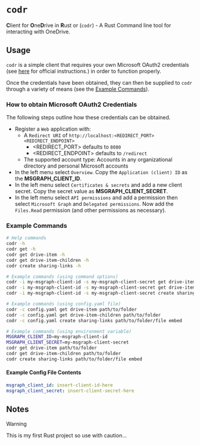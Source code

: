 # `codr`

**C**lient for **O**ne**D**rive in **R**ust or (`codr`) - A Rust Command line tool for interacting with OneDrive.

## Usage

`codr` is a simple client that requires your own Microsoft OAuth2 credentials (see [here](https://docs.microsoft.com/azure/active-directory/develop/quickstart-register-app) for official instructions.) in order to function properly.

Once the credentials have been obtained, they can then be supplied to `codr` through a variety of means (see the [Example Commands](#example-commands)).

### How to obtain Microsoft OAuth2 Credentials

The following steps outline how these credentials can be obtained.

* Register a `Web` application with:
    - A `Redirect URI` of `http://localhost:<REDIRECT_PORT><REDIRECT_ENDPOINT>`
        - <REDIRECT_PORT> defaults to `8080`
        - <REDIRECT_ENDPOINT> defaults to `/redirect`
    - The supported account type: Accounts in any organizational directory and personal Microsoft accounts
* In the left menu select `Overview`. Copy the `Application (client) ID` as the **MSGRAPH_CLIENT_ID**.
* In the left menu select `Certificates & secrets` and add a new client secret. Copy the secret value
  as **MSGRAPH_CLIENT_SECRET**.
* In the left menu select `API permissions` and add a permission then select `Microsoft Graph` and
  `Delegated permissions`. Now add the `Files.Read` permission (and other permissions as necessary).

### Example Commands

```sh
# Help commands
codr -h
codr get -h
codr get drive-item -h
codr get drive-item-children -h
codr create sharing-links -h

# Example commands (using command options)
codr -i my-msgraph-client-id -s my-msgraph-client-secret get drive-item path/to/folder
codr -i my-msgraph-client-id -s my-msgraph-client-secret get drive-item-children path/to/folder
codr -i my-msgraph-client-id -s my-msgraph-client-secret create sharing-links path/to/folder/file embed

# Example commands (using config.yaml file)
codr -c config.yaml get drive-item path/to/folder
codr -c config.yaml get drive-item-children path/to/folder
codr -c config.yaml create sharing-links path/to/folder/file embed

# Example commands (using environment variable)
MSGRAPH_CLIENT_ID=my-msgraph-client-id
MSGRAPH_CLIENT_SECRET=my-msgraph-client-secret
codr get drive-item path/to/folder
codr get drive-item-children path/to/folder
codr create sharing-links path/to/folder/file embed
```

#### Example Config File Contents

```yaml
msgraph_client_id: insert-client-id-here
msgraph_client_secret: insert-client-secret-here
```

## Notes
> [!WARNING]
> This is my first Rust project so use with caution...
